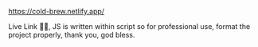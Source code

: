 https://cold-brew.netlify.app/ <br>

Live Link ☝🏻, JS is written within script so for professional use, format the project properly, thank you, god bless.
